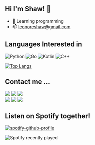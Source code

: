 
## Hi I'm Shaw! 👋

- 🌱 Learning programming
- 📫 leonoreshaw@gmail.com



## Languages Interested in

![Python](https://img.shields.io/badge/-Python-000?style=flat&logo=Python)
![Go](https://img.shields.io/badge/-Go-000?style=flat&logo=Go)
![Kotlin](https://img.shields.io/badge/-Kotlin-000?style=flat&logo=Kotlin)
![C++](https://img.shields.io/badge/-C++-000?style=flat&logo=c%2b%2b&logoColor=00599C)

[![Top Langs](https://github-readme-stats.vercel.app/api/top-langs/?username=LeonoreShaw)](https://github.com/LeonoreShaw/)



## Contact me ...

[![](https://img.shields.io/badge/Facebook-1877F2?style=flat&logo=facebook&logoColor=white)](https://www.facebook.com/Shaw0228)
[![](https://img.shields.io/badge/Telegram-2CA5E0?style=flat&logo=telegram&logoColor=white)](https://t.me/leonoreshaw)
[![](https://img.shields.io/badge/Gmail-D14836?style=flat&logo=gmail&logoColor=white)](mailto:LeonoreShaw@gmail.com)</br>
[![](https://img.shields.io/badge/Instagram-E4405F?style=flat&logo=instagram&logoColor=white)](https://www.instagram.com/xiangmshaw)
[![](https://img.shields.io/badge/Github-100000?style=flat&logo=github&logoColor=white)](https://github.com/leonoreshaw)
[![](https://img.shields.io/badge/Twitter-1DA1F2?style=flat&logo=twitter&logoColor=white)](https://twitter.com/xiangmshaw)



## Listen on Spotify together!

[![spotify-github-profile](https://spotify-github-profile.vercel.app/api/view?uid=31ob7ggmzhfnuasctxu7kmewalqi&cover_image=true&theme=default&show_offline=true&background_color=000000&interchange=true&bar_color=53b14f&bar_color_cover=true)](https://github.com/LeonoreShaw/)

![Spotify recently played](https://spotify-recently-played-readme.vercel.app/api?user=31ob7ggmzhfnuasctxu7kmewalqi&width=500)


